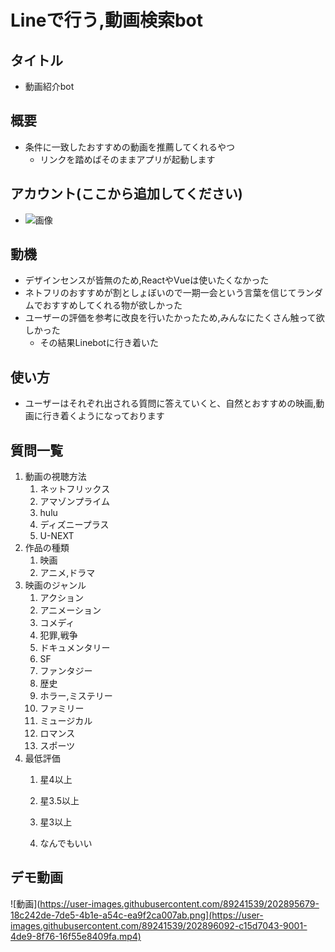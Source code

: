 # Lineで行う,動画検索bot
## タイトル
- 動画紹介bot
## 概要
- 条件に一致したおすすめの動画を推薦してくれるやつ
  - リンクを踏めばそのままアプリが起動します
## アカウント(ここから追加してください)
- ![画像](https://user-images.githubusercontent.com/89241539/202895679-18c242de-7de5-4b1e-a54c-ea9f2ca007ab.png)
## 動機
- デザインセンスが皆無のため,ReactやVueは使いたくなかった
- ネトフリのおすすめが割としょぼいので一期一会という言葉を信じてランダムでおすすめしてくれる物が欲しかった
- ユーザーの評価を参考に改良を行いたかったため,みんなにたくさん触って欲しかった
  - その結果Linebotに行き着いた
## 使い方
- ユーザーはそれぞれ出される質問に答えていくと、自然とおすすめの映画,動画に行き着くようになっております
## 質問一覧
1. 動画の視聴方法
   1. ネットフリックス
   2. アマゾンプライム
   3. hulu
   4. ディズニープラス
   5. U-NEXT
2. 作品の種類
   1. 映画
   2. アニメ,ドラマ
3. 映画のジャンル
   1. アクション
   2. アニメーション
   3. コメディ
   4. 犯罪,戦争
   5. ドキュメンタリー
   6. SF
   7. ファンタジー
   8. 歴史
   9. ホラー,ミステリー
   10. ファミリー
   11. ミュージカル
   12. ロマンス
   13. スポーツ
4. 最低評価
   1. 星4以上
   2. 星3.5以上




   3. 星3以上
   4. なんでもいい

## デモ動画
![動画](https://user-images.githubusercontent.com/89241539/202895679-18c242de-7de5-4b1e-a54c-ea9f2ca007ab.png](https://user-images.githubusercontent.com/89241539/202896092-c15d7043-9001-4de9-8f76-16f55e8409fa.mp4)

   
